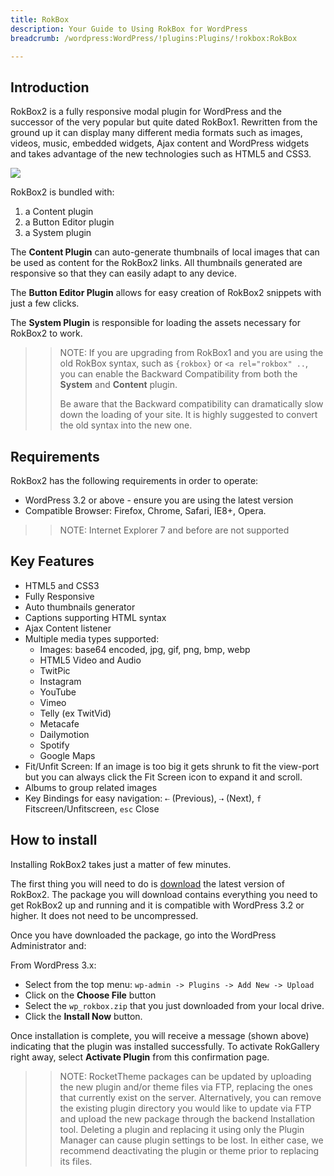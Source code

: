 ```yaml
---
title: RokBox
description: Your Guide to Using RokBox for WordPress
breadcrumb: /wordpress:WordPress/!plugins:Plugins/!rokbox:RokBox

---
```


Introduction
-----

RokBox2 is a fully responsive modal plugin for WordPress and the successor of the very popular but quite dated RokBox1. Rewritten from the ground up it can display many different media formats such as images, videos, music, embedded widgets, Ajax content and WordPress widgets and takes advantage of the new technologies such as HTML5 and CSS3.

![][featured]

RokBox2 is bundled with:

1. a Content plugin
2. a Button Editor plugin
3. a System plugin

The **Content Plugin** can auto-generate thumbnails of local images that can be used as content for the RokBox2 links. All thumbnails generated are responsive so that they can easily adapt to any device.

The **Button Editor Plugin** allows for easy creation of RokBox2 snippets with just a few clicks.

The **System Plugin** is responsible for loading the assets necessary for RokBox2 to work.

>> NOTE: If you are upgrading from RokBox1 and you are using the old RokBox syntax, such as `{rokbox}` or `<a rel="rokbox" ..`, you can enable the Backward Compatibility from both the **System** and **Content** plugin.
>>
>> Be aware that the Backward compatibility can dramatically slow down the loading of your site. It is highly suggested to convert the old syntax into the new one.

Requirements
------------

RokBox2 has the following requirements in order to operate:

* WordPress 3.2 or above - ensure you are using the latest version
* Compatible Browser: Firefox, Chrome, Safari, IE8+, Opera.

>> NOTE: Internet Explorer 7 and before are not supported


Key Features
------------

* HTML5 and CSS3
* Fully Responsive
* Auto thumbnails generator
* Captions supporting HTML syntax
* Ajax Content listener
* Multiple media types supported:
    * Images: base64 encoded, jpg, gif, png, bmp, webp
    * HTML5 Video and Audio
    * TwitPic
    * Instagram
    * YouTube
    * Vimeo
    * Telly (ex TwitVid)
    * Metacafe
    * Dailymotion
    * Spotify
    * Google Maps
* Fit/Unfit Screen: If an image is too big it gets shrunk to fit the view-port but you can always click the Fit Screen icon to expand it and scroll.
* Albums to group related images
* Key Bindings for easy navigation: `⇠` (Previous), `⇢` (Next), `f` Fitscreen/Unfitscreen, `esc` Close


How to install
--------------

Installing RokBox2 takes just a matter of few minutes.

The first thing you will need to do is [download][download] the latest version of RokBox2. The package you will download contains everything you need to get RokBox2 up and running and it is compatible with WordPress 3.2 or higher. It does not need to be uncompressed. 

Once you have downloaded the package, go into the WordPress Administrator and:

From WordPress 3.x:

* Select from the top menu: `wp-admin -> Plugins -> Add New -> Upload`
* Click on the **Choose File** button
* Select the `wp_rokbox.zip` that you just downloaded from your local drive.
* Click the **Install Now** button.

Once installation is complete, you will receive a message (shown above) indicating that the plugin was installed successfully. To activate RokGallery right away, select **Activate Plugin** from this confirmation page.

>> NOTE: RocketTheme packages can be updated by uploading the new plugin and/or theme files via FTP, replacing the ones that currently exist on the server. Alternatively, you can remove the existing plugin directory you would like to update via FTP and upload the new package through the backend Installation tool. Deleting a plugin and replacing it using only the Plugin Manager can cause plugin settings to be lost. In either case, we recommend deactivating the plugin or theme prior to replacing its files.


[featured]: assets/rokbox2-layout.png
[download]: http://www.rockettheme.com/extensions-downloads/free/rokbox/3173-rokbox-plugin/download
